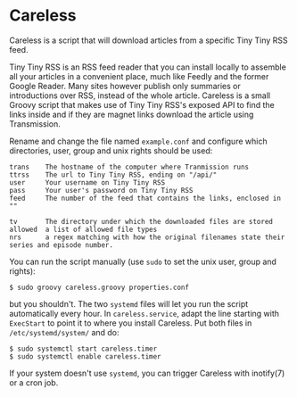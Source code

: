 # Careless

Careless is a script that will download articles from a specific Tiny Tiny RSS feed.

Tiny Tiny RSS is an RSS feed reader that you can install locally to assemble all your articles in a convenient place, much like Feedly and the former Google Reader. Many sites however publish only summaries or introductions over RSS, instead of the whole article. Careless is a small Groovy script that makes use of Tiny Tiny RSS's exposed API to find the links inside and if they are magnet links download the article using Transmission.

Rename and change the file named `example.conf` and configure which directories, user, group and unix rights should be used:

	trans    The hostname of the computer where Tranmission runs
	ttrss    The url to Tiny Tiny RSS, ending on "/api/"
	user     Your username on Tiny Tiny RSS
	pass     Your user's password on Tiny Tiny RSS
	feed     The number of the feed that contains the links, enclosed in ""
		
	tv       The directory under which the downloaded files are stored
	allowed  a list of allowed file types
    nrs      a regex matching with how the original filenames state their series and episode number.
    
You can run the script manually (use `sudo` to set the unix user, group and rights):

    $ sudo groovy careless.groovy properties.conf

but you shouldn't. The two `systemd` files will let you run the script automatically every hour. In `careless.service`, adapt the line starting with `ExecStart` to point it to where you install Careless. Put both files in `/etc/systemd/system/` and do:

    $ sudo systemctl start careless.timer
    $ sudo systemctl enable careless.timer

If your system doesn't use `systemd`, you can trigger Careless with inotify(7) or a cron job.


